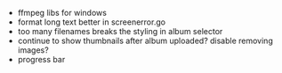 -   ffmpeg libs for windows
-   format long text better in screenerror.go
-   too many filenames breaks the styling in album selector
-   continue to show thumbnails after album uploaded? disable removing images?
-   progress bar
